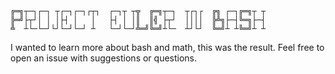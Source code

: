     ╔═╗┬─┐┌─┐ ┬┌─┐┌─┐┌┬┐  ┌─┐┬ ┬╦  ╔═╗┬─┐  ┬┌┐┌  ╔╗ ┌─┐╔═╗┬ ┬
    ╠═╝├┬┘│ │ │├┤ │   │   ├┤ │ │║  ║╣ ├┬┘  ││││  ╠╩╗├─┤╚═╗├─┤
    ╩  ┴└─└─┘└┘└─┘└─┘ ┴   └─┘└─┘╩═╝╚═╝┴└─  ┴┘└┘  ╚═╝┴ ┴╚═╝┴ ┴
I wanted to learn more about bash and math, this was the result. Feel free to open an issue with suggestions or questions.
